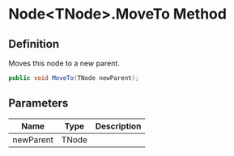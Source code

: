 # Node&lt;TNode&gt;.MoveTo Method
## Definition

Moves this node to a new parent.

```c#
public void MoveTo(TNode newParent);
```

## Parameters

| Name | Type | Description |
| ---- | ---- | ----------- |
| newParent | TNode |  |

